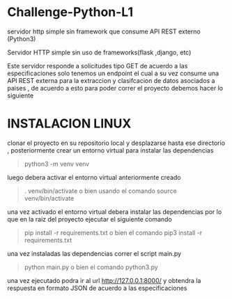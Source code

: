 # Challenge-Python-L1
servidor http simple sin framework que consume API REST externo (Python3)

Servidor HTTP simple sin uso de frameworks(flask ,django, etc)

Este servidor responde a solicitudes tipo GET de acuerdo a las especificaciones solo tenemos un endpoint el cual a su vez consume una API REST externa para
la extraccion  y clasifcacion de datos asociados a paises , de acuerdo a esto para poder correr el proyecto debemos hacer lo siguiente



# INSTALACION LINUX

clonar el proyecto en su repositorio local y desplazarse hasta ese directorio , posteriormente crear un entorno virtual para instalar las dependencias 

> python3 -m venv venv

luego debera activar el entorno virtual anteriormente creado

> . venv/bin/activate  o bien usando el comando   source venv/bin/activate


una vez activado el entorno virtual debera instalar las dependencias por lo que en la raiz del proyecto ejecutar el siguiente comando

> pip install -r requirements.txt o bien  el comando   pip3 install -r requirements.txt


una vez instaladas las dependencias correr el script main.py  

> python main.py   o bien el comando python3.py

una vez ejecutado podra ir al url  http://127.0.0.1:8000/      y obtendra la respuesta en formato JSON de acuerdo a las especificaciones



